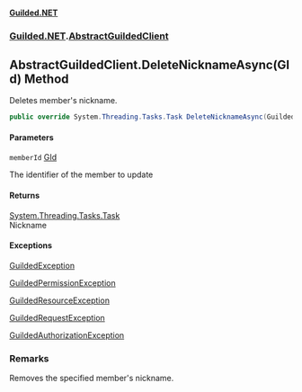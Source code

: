 
#### [Guilded.NET](Guilded_NET 'Guilded.NET')
### [Guilded.NET](Guilded_NET#Guilded_NET 'Guilded.NET').[AbstractGuildedClient](AbstractGuildedClient 'Guilded.NET.AbstractGuildedClient')
## AbstractGuildedClient.DeleteNicknameAsync(GId) Method

Deletes member's nickname.
```csharp
public override System.Threading.Tasks.Task DeleteNicknameAsync(Guilded.NET.Base.GId memberId);
```

#### Parameters

<a name='Guilded_NET_AbstractGuildedClient_DeleteNicknameAsync(Guilded_NET_Base_GId)_memberId'></a>
`memberId` [GId](https://guilded-net.github.io/references/GId 'Guilded.NET.Base.GId')

The identifier of the member to update


#### Returns
[System.Threading.Tasks.Task](https://docs.microsoft.com/en-us/dotnet/api/System.Threading.Tasks.Task 'System.Threading.Tasks.Task')  
Nickname


#### Exceptions

[GuildedException](https://guilded-net.github.io/references/GuildedException 'Guilded.NET.Base.GuildedException')

[GuildedPermissionException](https://guilded-net.github.io/references/GuildedPermissionException 'Guilded.NET.Base.GuildedPermissionException')

[GuildedResourceException](https://guilded-net.github.io/references/GuildedResourceException 'Guilded.NET.Base.GuildedResourceException')

[GuildedRequestException](https://guilded-net.github.io/references/GuildedRequestException 'Guilded.NET.Base.GuildedRequestException')

[GuildedAuthorizationException](https://guilded-net.github.io/references/GuildedAuthorizationException 'Guilded.NET.Base.GuildedAuthorizationException')

### Remarks
  
Removes the specified member's nickname.